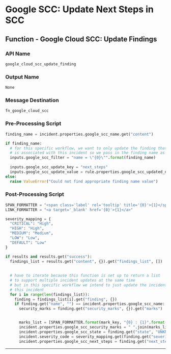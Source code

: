 <!--
    DO NOT MANUALLY EDIT THIS FILE
    THIS FILE IS AUTOMATICALLY GENERATED WITH resilient-sdk codegen
-->

# Google SCC: Update Next Steps in SCC

## Function - Google Cloud SCC: Update Findings

### API Name
`google_cloud_scc_update_finding`

### Output Name
`None`

### Message Destination
`fn_google_cloud_scc`

### Pre-Processing Script
```python
finding_name = incident.properties.google_scc_name.get("content")

if finding_name:
  # for this specific workflow, we want to only update the finding that
  # is associated with this incident so we pass in the finding name as the filter
  inputs.google_scc_filter = "name = \"{0}\"".format(finding_name)
  
  inputs.google_scc_update_key = "next_steps"
  inputs.google_scc_update_value = rule.properties.google_scc_updated_next_steps
else:
  raise ValueError("Could not find appropriate finding name value")
```

### Post-Processing Script
```python
SPAN_FORMATTER = "<span class='label' rel='tooltip' title='{0}'>{1}</span>"
LINK_FORMATTER = "<a target='_blank' href='{0}'>{1}</a>"

severity_mapping = {
  "CRITICAL": "High", 
  "HIGH": "High", 
  "MEDIUM": "Medium", 
  "LOW": "Low", 
  "DEFAULT": "Low"
}

if results and results.get("success"):
  findings_list = results.get("content", {}).get("findings_list", [])
  
  
  # have to iterate because this function is set up to return a list
  # to support multiple incident updates at the same time
  # but in this specific workflow we intend to just update the incident associated with
  # this incident
  for i in range(len(findings_list)):
    finding = findings_list[i].get("finding", {})
    if finding.get("name", "") == incident.properties.google_scc_name:
      security_marks = finding.get("security_marks", {}).get("marks")


      marks_list = [SPAN_FORMATTER.format(mark_key, "{0} : {1}".format(mark_key, security_marks.get(mark_key))) for mark_key in security_marks]
      incident.properties.google_scc_security_marks = " ".join(marks_list)
      incident.properties.google_scc_state = finding.get("state", "UNKNOWN")
      incident.severity_code = severity_mapping.get(finding.get("severity"), "DEFAULT")
      incident.properties.google_scc_next_steps = finding.get("next_steps")
```

---

